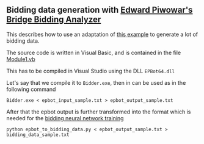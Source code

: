 
## Bidding data generation with [Edward Piwowar's Bridge Bidding Analyzer](https://sites.google.com/view/bbaenglish/bridge-bidding-analyser)

This describes how to use an adaptation of [this example](https://sites.google.com/view/bbaenglish/bridge-bidding-analyser/for-programmers/sample-code-multiple-bots) to generate a lot of bidding data.

The source code is written in Visual Basic, and is contained in the file [Module1.vb](Module1.vb)

This has to be compiled in Visual Studio using the DLL `EPBot64.dll`

Let's say that we compile it to `Bidder.exe`, then in can be used as in the following command

```
Bidder.exe < epbot_input_sample.txt > epbot_output_sample.txt
```

After that the epbot output is further transformed into the format which is needed for the [bidding neural network training](../../training/bidding)

```
python epbot_to_bidding_data.py < epbot_output_sample.txt > bidding_data_sample.txt
```
